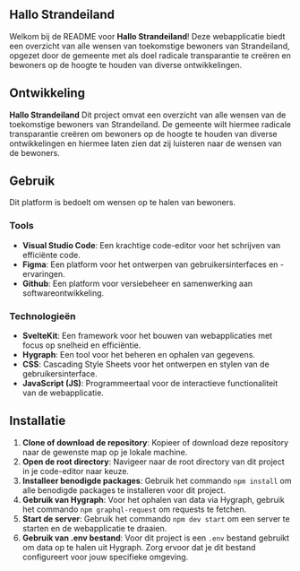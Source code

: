 ## Hallo Strandeiland

Welkom bij de README voor **Hallo Strandeiland**! Deze webapplicatie biedt een overzicht van alle wensen van toekomstige bewoners van Strandeiland, opgezet door de gemeente met als doel radicale transparantie te creëren en bewoners op de hoogte te houden van diverse ontwikkelingen.

## Ontwikkeling

**Hallo Strandeiland** Dit project omvat een overzicht van alle wensen van de toekomstige bewoners van Strandeiland. De gemeente wilt hiermee radicale transparantie creëren om bewoners op de hoogte te houden van diverse ontwikkelingen en hiermee laten zien dat zij luisteren naar de wensen van de bewoners.

## Gebruik

Dit platform is bedoelt om wensen op te halen van bewoners.

### Tools

- **Visual Studio Code**: Een krachtige code-editor voor het schrijven van efficiënte code.
- **Figma**: Een platform voor het ontwerpen van gebruikersinterfaces en -ervaringen.
- **Github**: Een platform voor versiebeheer en samenwerking aan softwareontwikkeling.

### Technologieën

- **SvelteKit**: Een framework voor het bouwen van webapplicaties met focus op snelheid en efficiëntie.
- **Hygraph**: Een tool voor het beheren en ophalen van gegevens.
- **CSS**: Cascading Style Sheets voor het ontwerpen en stylen van de gebruikersinterface.
- **JavaScript (JS)**: Programmeertaal voor de interactieve functionaliteit van de webapplicatie.

## Installatie

1. **Clone of download de repository**: Kopieer of download deze repository naar de gewenste map op je lokale machine.
2. **Open de root directory**: Navigeer naar de root directory van dit project in je code-editor naar keuze.
3. **Installeer benodigde packages**: Gebruik het commando `npm install` om alle benodigde packages te installeren voor dit project.
4. **Gebruik van Hygraph**: Voor het ophalen van data via Hygraph, gebruik het commando `npm graphql-request` om requests te fetchen.
5. **Start de server**: Gebruik het commando `npm dev start` om een server te starten en de webapplicatie te draaien.
6. **Gebruik van .env bestand**: Voor dit project is een `.env` bestand gebruikt om data op te halen uit Hygraph. Zorg ervoor dat je dit bestand configureert voor jouw specifieke omgeving.

